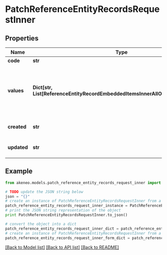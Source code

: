 # PatchReferenceEntityRecordsRequestInner


## Properties
Name | Type | Description | Notes
------------ | ------------- | ------------- | -------------
**code** | **str** | Code of the record | 
**values** | **Dict[str, List[ReferenceEntityRecordEmbeddedItemsInnerAllOfValuesValueInner]]** | Record attributes values, see &lt;a href&#x3D;&#39;/concepts/reference-entities.html#focus-on-the-reference-entity-record-values&#39;&gt;Reference entity record values&lt;/a&gt; section for more details | [optional] 
**created** | **str** | Date of creation. | [optional] [default to 'null']
**updated** | **str** | Date of the last update. | [optional] [default to 'null']

## Example

```python
from akeneo.models.patch_reference_entity_records_request_inner import PatchReferenceEntityRecordsRequestInner

# TODO update the JSON string below
json = "{}"
# create an instance of PatchReferenceEntityRecordsRequestInner from a JSON string
patch_reference_entity_records_request_inner_instance = PatchReferenceEntityRecordsRequestInner.from_json(json)
# print the JSON string representation of the object
print PatchReferenceEntityRecordsRequestInner.to_json()

# convert the object into a dict
patch_reference_entity_records_request_inner_dict = patch_reference_entity_records_request_inner_instance.to_dict()
# create an instance of PatchReferenceEntityRecordsRequestInner from a dict
patch_reference_entity_records_request_inner_form_dict = patch_reference_entity_records_request_inner.from_dict(patch_reference_entity_records_request_inner_dict)
```
[[Back to Model list]](../README.md#documentation-for-models) [[Back to API list]](../README.md#documentation-for-api-endpoints) [[Back to README]](../README.md)


